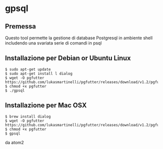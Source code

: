# gpsql
## Premessa
Questo tool permette la gestione di database Postgresql in ambiente shell includendo una svariata serie di comandi in psql

## Installazione per Debian or Ubuntu Linux
```
$ sudo apt-get update
$ sudo apt-get install l dialog
$ wget -O pgfutter https://github.com/lukasmartinelli/pgfutter/releases/download/v1.2/pgfutter_linux_amd64
$ chmod +x pgfutter
$ ./gpsql
```

## Installazione per Mac OSX
```
$ brew install dialog
$ wget -O pgfutter https://github.com/lukasmartinelli/pgfutter/releases/download/v1.2/pgfutter_darwin_amd64
$ chmod +x pgfutter
$ gpsql
````



da atom2 

